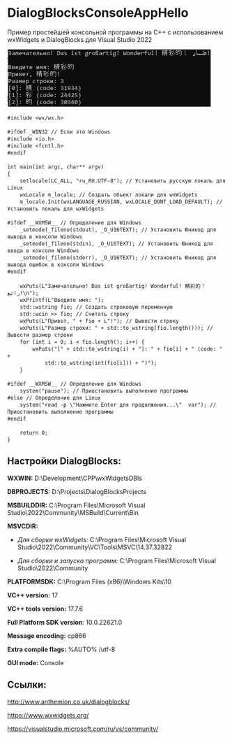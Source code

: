 # DialogBlocksConsoleAppHello
Пример простейшей консольной программы на C++ с использованием wxWidgets и DialogBlocks для Visual Studio 2022

![srcreenshot](screenshot.png)

```
#include <wx/wx.h>

#ifdef _WIN32 // Если это Windows
#include <io.h>
#include <fcntl.h>
#endif 

int main(int argc, char** argv)
{
	setlocale(LC_ALL, "ru_RU.UTF-8"); // Установить русскую локаль для Linux
	wxLocale m_locale; // Создать объект локали для wxWidgets
	m_locale.Init(wxLANGUAGE_RUSSIAN, wxLOCALE_DONT_LOAD_DEFAULT); // Установить локаль для wxWidgets

#ifdef __WXMSW__ // Определение для Windows
	_setmode(_fileno(stdout), _O_U16TEXT); // Установить Юникод для вывода в консоли Windows
	_setmode(_fileno(stdin), _O_U16TEXT); // Установить Юникод для ввода в консоли Windows
	_setmode(_fileno(stderr), _O_U16TEXT); // Установить Юникод для вывода ошибок в консоли Windows
#endif

	wxPuts(L"Замечательно! Das ist großartig! Wonderful! 精彩的！ رائع!\n");
	wxPrintf(L"Введите имя: ");
	std::wstring fio; // Создать строковую переменную
	std::wcin >> fio; // Считать строку
	wxPuts(L"Привет, " + fio + L"!"); // Вывести строку
	wxPuts(L"Размер строки: " + std::to_wstring(fio.length())); // Вывести размер строки
	for (int i = 0; i < fio.length(); i++) {
		wxPuts("[" + std::to_wstring(i) + "]: " + fio[i] + " (code: " +
			std::to_wstring(int(fio[i])) + ")");
	}

#ifdef __WXMSW__ // Определение для Windows
	system("pause"); // Приостановить выполнение программы
#else // Определение для Linux
	system("read -p \"Нажмите Enter для продолжения...\"  var"); // Приостановить выполнение программы
#endif

	return 0;
}
```

## Настройки DialogBlocks:

**WXWIN:** D:\Development\CPP\wxWidgetsDBls

**DBPROJECTS:** D:\Projects\DialogBlocksProjects

**MSBUILDDIR:** C:\Program Files\Microsoft Visual Studio\2022\Community\MSBuild\Current\Bin

**MSVCDIR:**

* *Для сборки wxWidgets:* C:\Program Files\Microsoft Visual Studio\2022\Community\VC\Tools\MSVC\14.37.32822

* *Для сборки и запуска программ:* C:\Program Files\Microsoft Visual Studio\2022\Community

**PLATFORMSDK:** C:\Program Files (x86)\Windows Kits\10

**VC++ version:** 17

**VC++ tools version:** 17.7.6

**Full Platform SDK version**: 10.0.22621.0

**Message encoding:** cp866

**Extra compile flags:** %AUTO% /utf-8

**GUI mode:** Console

## Ссылки:

http://www.anthemion.co.uk/dialogblocks/

https://www.wxwidgets.org/

https://visualstudio.microsoft.com/ru/vs/community/
